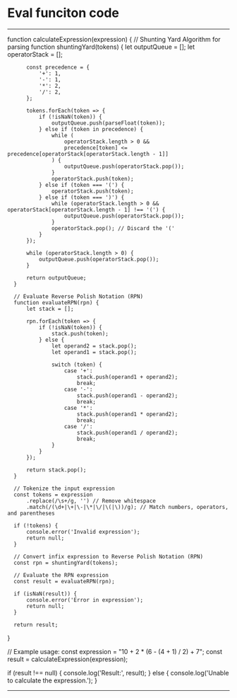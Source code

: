 # Eval funciton code

---

function calculateExpression(expression) {
// Shunting Yard Algorithm for parsing
function shuntingYard(tokens) {
let outputQueue = [];
let operatorStack = [];

          const precedence = {
              '+': 1,
              '-': 1,
              '*': 2,
              '/': 2,
          };

          tokens.forEach(token => {
              if (!isNaN(token)) {
                  outputQueue.push(parseFloat(token));
              } else if (token in precedence) {
                  while (
                      operatorStack.length > 0 &&
                      precedence[token] <= precedence[operatorStack[operatorStack.length - 1]]
                  ) {
                      outputQueue.push(operatorStack.pop());
                  }
                  operatorStack.push(token);
              } else if (token === '(') {
                  operatorStack.push(token);
              } else if (token === ')') {
                  while (operatorStack.length > 0 && operatorStack[operatorStack.length - 1] !== '(') {
                      outputQueue.push(operatorStack.pop());
                  }
                  operatorStack.pop(); // Discard the '('
              }
          });

          while (operatorStack.length > 0) {
              outputQueue.push(operatorStack.pop());
          }

          return outputQueue;
      }

      // Evaluate Reverse Polish Notation (RPN)
      function evaluateRPN(rpn) {
          let stack = [];

          rpn.forEach(token => {
              if (!isNaN(token)) {
                  stack.push(token);
              } else {
                  let operand2 = stack.pop();
                  let operand1 = stack.pop();

                  switch (token) {
                      case '+':
                          stack.push(operand1 + operand2);
                          break;
                      case '-':
                          stack.push(operand1 - operand2);
                          break;
                      case '*':
                          stack.push(operand1 * operand2);
                          break;
                      case '/':
                          stack.push(operand1 / operand2);
                          break;
                  }
              }
          });

          return stack.pop();
      }

      // Tokenize the input expression
      const tokens = expression
          .replace(/\s+/g, '') // Remove whitespace
          .match(/(\d+|\+|\-|\*|\/|\(|\))/g); // Match numbers, operators, and parentheses

      if (!tokens) {
          console.error('Invalid expression');
          return null;
      }

      // Convert infix expression to Reverse Polish Notation (RPN)
      const rpn = shuntingYard(tokens);

      // Evaluate the RPN expression
      const result = evaluateRPN(rpn);

      if (isNaN(result)) {
          console.error('Error in expression');
          return null;
      }

      return result;

}

// Example usage:
const expression = "10 + 2 \* (6 - (4 + 1) / 2) + 7";
const result = calculateExpression(expression);

if (result !== null) {
console.log('Result:', result);
} else {
console.log('Unable to calculate the expression.');
}

---
